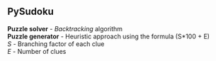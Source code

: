 ## PySudoku
**Puzzle solver** - *Backtracking* algorithm<br/>
**Puzzle generator** -  Heuristic approach using the formula (S*100 + E)<br/>
*S* - Branching factor of each clue<br/>
*E* - Number of clues<br/>


